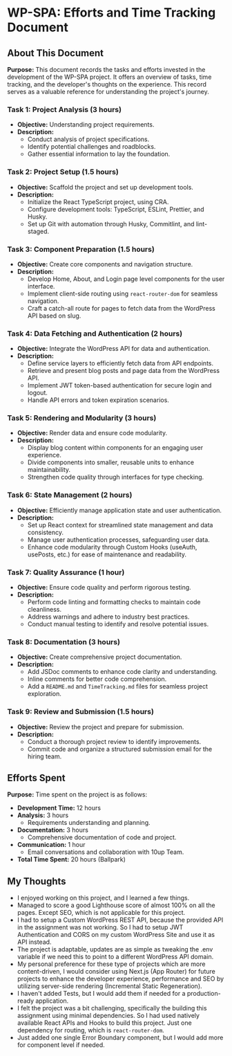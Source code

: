 # WP-SPA: Efforts and Time Tracking Document

## About This Document

**Purpose:** This document records the tasks and efforts invested in the development of the WP-SPA project. It offers an overview of tasks, time tracking, and the developer's thoughts on the experience. This record serves as a valuable reference for understanding the project's journey.

### Task 1: Project Analysis (3 hours)

- **Objective:** Understanding project requirements.
- **Description:**
  - Conduct analysis of project specifications.
  - Identify potential challenges and roadblocks.
  - Gather essential information to lay the foundation.

### Task 2: Project Setup (1.5 hours)

- **Objective:** Scaffold the project and set up development tools.
- **Description:**
  - Initialize the React TypeScript project, using CRA.
  - Configure development tools: TypeScript, ESLint, Prettier, and Husky.
  - Set up Git with automation through Husky, Commitlint, and lint-staged.

### Task 3: Component Preparation (1.5 hours)

- **Objective:** Create core components and navigation structure.
- **Description:**
  - Develop Home, About, and Login page level components for the user interface.
  - Implement client-side routing using `react-router-dom` for seamless navigation.
  - Craft a catch-all route for pages to fetch data from the WordPress API based on slug.

### Task 4: Data Fetching and Authentication (2 hours)

- **Objective:** Integrate the WordPress API for data and authentication.
- **Description:**
  - Define service layers to efficiently fetch data from API endpoints.
  - Retrieve and present blog posts and page data from the WordPress API.
  - Implement JWT token-based authentication for secure login and logout.
  - Handle API errors and token expiration scenarios.

### Task 5: Rendering and Modularity (3 hours)

- **Objective:** Render data and ensure code modularity.
- **Description:**
  - Display blog content within components for an engaging user experience.
  - Divide components into smaller, reusable units to enhance maintainability.
  - Strengthen code quality through interfaces for type checking.

### Task 6: State Management (2 hours)

- **Objective:** Efficiently manage application state and user authentication.
- **Description:**
  - Set up React context for streamlined state management and data consistency.
  - Manage user authentication processes, safeguarding user data.
  - Enhance code modularity through Custom Hooks (useAuth, usePosts, etc.) for ease of maintenance and readability.

### Task 7: Quality Assurance (1 hour)

- **Objective:** Ensure code quality and perform rigorous testing.
- **Description:**
  - Perform code linting and formatting checks to maintain code cleanliness.
  - Address warnings and adhere to industry best practices.
  - Conduct manual testing to identify and resolve potential issues.

### Task 8: Documentation (3 hours)

- **Objective:** Create comprehensive project documentation.
- **Description:**
  - Add JSDoc comments to enhance code clarity and understanding.
  - Inline comments for better code comprehension.
  - Add a `README.md` and `TimeTracking.md` files for seamless project exploration.

### Task 9: Review and Submission (1.5 hours)

- **Objective:** Review the project and prepare for submission.
- **Description:**
  - Conduct a thorough project review to identify improvements.
  - Commit code and organize a structured submission email for the hiring team.

## Efforts Spent

**Purpose:** Time spent on the project is as follows:

- **Development Time:** 12 hours
- **Analysis:** 3 hours
  - Requirements understanding and planning.
- **Documentation:** 3 hours
  - Comprehensive documentation of code and project.
- **Communication:** 1 hour
  - Email conversations and collaboration with 10up Team.
- **Total Time Spent:** 20 hours (Ballpark)

## My Thoughts

- I enjoyed working on this project, and I learned a few things.
- Managed to score a good Lighthouse score of almost 100% on all the pages. Except SEO, which is not applicable for this project.
- I had to setup a Custom WordPress REST API, because the provided API in the assignment was not working. So I had to setup JWT Authentication and CORS on my custom WordPress Site and use it as API instead.
- The project is adaptable, updates are as simple as tweaking the .env variable if we need this to point to a different WordPress API domain.
- My personal preference for these type of projects which are more content-driven, I would consider using Next.js (App Router) for future projects to enhance the developer experience, performance and SEO by utilizing server-side rendering (Incremental Static Regeneration).
- I haven't added Tests, but I would add them if needed for a production-ready application.
- I felt the project was a bit challenging, specifically the building this assignment using minimal dependencies. So I had used natively available React APIs and Hooks to build this project. Just one dependency for routing, which is `react-router-dom`.
- Just added one single Error Boundary component, but I would add more for component level if needed.
